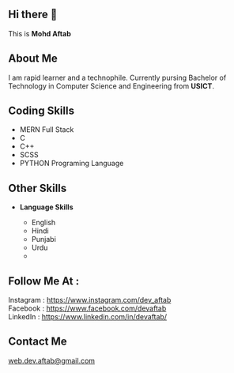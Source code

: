 

<!---
devaftab/devaftab is a ✨ special ✨ repository because its `README.md` (this file) appears on your GitHub profile.
You can click the Preview link to take a look at your changes.
--->
## Hi there 👋

This is **Mohd Aftab**

## About Me

I am rapid learner and a technophile. Currently pursing Bachelor of Technology in Computer Science and Engineering from **USICT**.


## Coding Skills


  - MERN Full Stack
  - C
  - C++
  - SCSS
  - PYTHON Programing Language
  
  
 ## Other Skills
 
 - **Language Skills**
  
    - English
    - Hindi
    - Punjabi
    - Urdu
    -   

 ## Follow Me At :

Instagram : https://www.instagram.com/dev_aftab<br>
Facebook  : https://www.facebook.com/devaftab <br>
LinkedIn  : https://www.linkedin.com/in/devaftab/ <br>

 ## Contact Me
 
 web.dev.aftab@gmail.com

 
    
 
    
